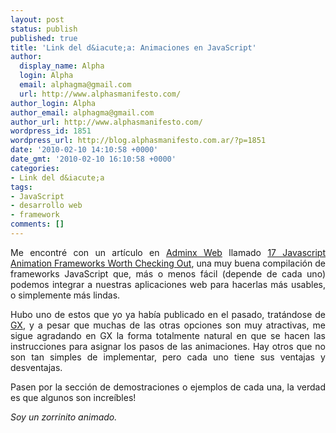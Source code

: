 ```yaml
---
layout: post
status: publish
published: true
title: 'Link del d&iacute;a: Animaciones en JavaScript'
author:
  display_name: Alpha
  login: Alpha
  email: alphagma@gmail.com
  url: http://www.alphasmanifesto.com/
author_login: Alpha
author_email: alphagma@gmail.com
author_url: http://www.alphasmanifesto.com/
wordpress_id: 1851
wordpress_url: http://blog.alphasmanifesto.com.ar/?p=1851
date: '2010-02-10 14:10:58 +0000'
date_gmt: '2010-02-10 16:10:58 +0000'
categories:
- Link del d&iacute;a
tags:
- JavaScript
- desarrollo web
- framework
comments: []
---
```

<p style="text-align: justify;">Me encontr&eacute; con un art&iacute;culo en <a href="http://www.admixweb.com/">Adminx Web</a> llamado <a href="http://www.admixweb.com/2010/01/07/17-javascript-animation-frameworks-worth-to-seing/">17 Javascript Animation Frameworks Worth Checking Out</a>, una muy buena compilaci&oacute;n de frameworks JavaScript que, m&aacute;s o menos f&aacute;cil (depende de cada uno) podemos integrar a nuestras aplicaciones web para hacerlas m&aacute;s usables, o simplemente m&aacute;s lindas.</p>
<p style="text-align: justify;">Hubo uno de estos que yo ya hab&iacute;a publicado en el pasado, trat&aacute;ndose de <a href="https://blog.alphasmanifesto.com.ar/2009/05/27/link-del-dia-gx/">GX</a>, y a pesar que muchas de las otras opciones son muy atractivas, me sigue agradando en GX la forma totalmente natural en que se hacen las instrucciones para asignar los pasos de las animaciones. Hay otros que no son tan simples de implementar, pero cada uno tiene sus ventajas y desventajas.</p>
<p style="text-align: justify;">Pasen por la secci&oacute;n de demostraciones o ejemplos de cada una, la verdad es que algunos son incre&iacute;bles!</p>
<p style="text-align: justify;"><em>Soy un zorrinito animado.</em></p>
